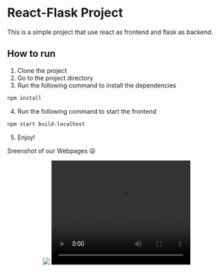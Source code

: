 # React-Flask Project
This is a simple project that use react as frontend and flask as backend.

## How to run
1. Clone the project
2. Go to the project directory
3. Run the following command to install the dependencies
```bash
npm install
```
4. Run the following command to start the frontend
```bash
npm start build-localhost
```
5. Enjoy!


Sreenshot of our Webpages 😜

<div align="center">
  <img src="https://github.com/YongShen0508/frontend-website-development-assignment/assets/96345247/0e6b0a6e-5e3e-483b-b495-5311c48883b8">
  <video width="320" height="240" controls>
    <source src="https://github.com/YongShen0508/frontend-website-development-assignment/assets/96345247/2a2e9a05-5033-4ffa-9698-2f7e49dd7521" type="video/mp4">
</video>
</div>






